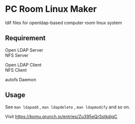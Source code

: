 PC Room Linux Maker
===

ldif files for openldap-based computer room linux system

## Requirement
Open LDAP Server  
NFS Server  

Open LDAP Client  
NFS Client  

autofs Daemon

## Usage
See `man ldapadd` , `man ldapdelete` , `man ldapmodify` and so on.

Visit https://komu.qrunch.io/entries/Zu395eQrSstkdjqC
